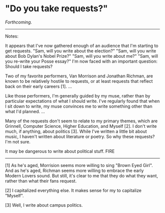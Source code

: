 "Do you take requests?"
=======================

*Forthcoming.*

---

Notes:

It appears that I've now gathered enough of an audience that I'm starting
to get requests.  "Sam, will you write about the election?"  "Sam, will
you write about Bob Dylan's Nobel Prize?"  "Sam, will you write about me?"
"Sam, will you re-write your Posse essay?"  I'm now faced with an important
question: Should I take requests?

Two of my favorite performers, Van Morrison and Jonathan Richman, are
known to be relatively hostile to requests, or at least requests that
reflect back on their early careers [1]. ...

Like those performers, I'm generally guided by my muse, rather than by
particular expectations of what I should write.  I've regularly found that
when I sit down to write, my muse convinces me to write something other
than what I'd planned. ...

Many of the requests don't seem to relate to my primary themes, which
are Grinnell, Computer Science, Higher Education, and Myself [2].
I don't write much, if anything, about politics [3].  While I've
written a little bit about music, I haven't written about literature
or poetry.  So why these requests?  I'm not sure.

It may be dangerous to write about political stuff.  FIRE

---

[1] As he's aged, Morrision seems more willing to sing "Brown Eyed Girl".
And as he's aged, Richman seems more willing to embrace the early Modern
Lovers sound.  But still, it's clear to me that they do what they want,
rather than what their fans request.

[2] I capitalized everything else.  It makes sense for my to capitalize
"Myself".

[3] Well, I write about campus politics.

